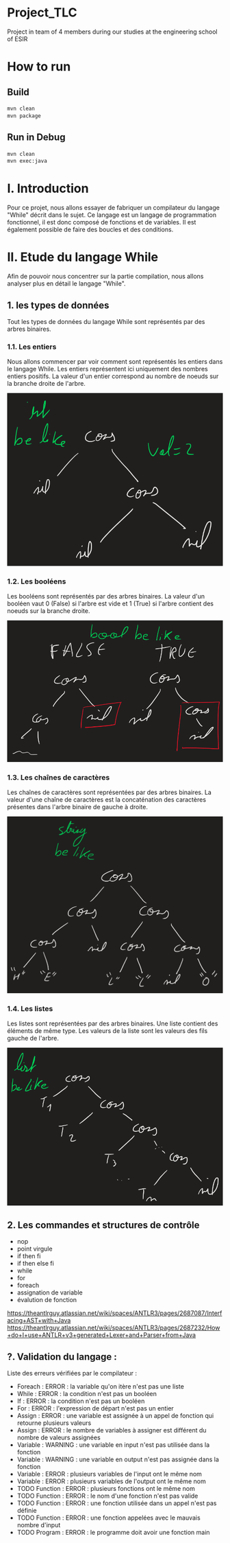 # Project_TLC
Project in team of 4 members during our studies at the engineering school of ESIR

# How to run

## Build

```bash
mvn clean
mvn package
```

## Run in Debug

```bash
mvn clean
mvn exec:java
```


# I. Introduction

Pour ce projet, nous allons essayer de fabriquer un compilateur du langage "While" décrit dans le sujet. Ce langage est un langage de programmation fonctionnel, il est donc composé de fonctions et de variables. Il est également possible de faire des boucles et des conditions. 

# II. Etude du langage While

Afin de pouvoir nous concentrer sur la partie compilation, nous allons analyser plus en détail le langage "While".

## 1. les types de données

Tout les types de données du langage While sont représentés par des arbres binaires.

### 1.1. Les entiers

Nous allons commencer par voir comment sont représentés les entiers dans le langage While. Les entiers représentent ici uniquement des nombres entiers positifs. La valeur d'un entier correspond au nombre de noeuds sur la branche droite de l'arbre.

![](int.png)

### 1.2. Les booléens

Les booléens sont représentés par des arbres binaires. La valeur d'un booléen vaut 0 (False) si l'arbre est vide et 1 (True) si l'arbre contient des noeuds sur la branche droite.

![](bool.png)

### 1.3. Les chaînes de caractères

Les chaînes de caractères sont représentées par des arbres binaires. La valeur d'une chaîne de caractères est la concaténation des caractères présentes dans l'arbre binaire de gauche à droite.

![](string.png)

### 1.4. Les listes

Les listes sont représentées par des arbres binaires. Une liste contient des éléments de même type. Les valeurs de la liste sont les valeurs des fils gauche de l'arbre.

![](list.png)

## 2. Les commandes et structures de contrôle

- nop
- point virgule
- if then fi
- if then else fi
- while
- for
- foreach
- assignation de variable
- évalution de fonction



https://theantlrguy.atlassian.net/wiki/spaces/ANTLR3/pages/2687087/Interfacing+AST+with+Java
https://theantlrguy.atlassian.net/wiki/spaces/ANTLR3/pages/2687232/How+do+I+use+ANTLR+v3+generated+Lexer+and+Parser+from+Java

## ?. Validation du langage :

Liste des erreurs vérifiées par le compilateur :
- Foreach : ERROR : la variable qu'on itère n'est pas une liste
- While : ERROR : la condition n'est pas un booléen
- If : ERROR : la condition n'est pas un booléen
- For : ERROR : l'expression de départ n'est pas un entier
- Assign : ERROR : une variable est assignée à un appel de fonction qui retourne plusieurs valeurs
- Assign : ERROR : le nombre de variables à assigner est différent du nombre de valeurs assignées
- Variable : WARNING : une variable en input n'est pas utilisée dans la fonction
- Variable : WARNING : une variable en output n'est pas assignée dans la fonction
- Variable : ERROR : plusieurs variables de l'input ont le même nom
- Variable : ERROR : plusieurs variables de l'output ont le même nom
- TODO Function : ERROR : plusieurs fonctions ont le même nom
- TODO Function : ERROR : le nom d'une fonction n'est pas valide
- TODO Function : ERROR : une fonction utilisée dans un appel n'est pas définie
- TODO Function : ERROR : une fonction appelées avec le mauvais nombre d'input
- TODO Program : ERROR : le programme doit avoir une fonction main